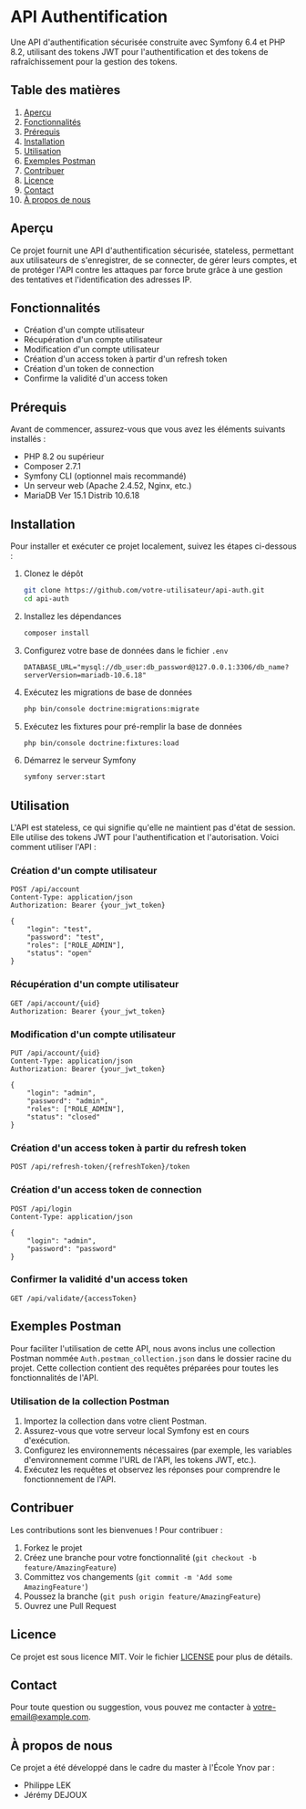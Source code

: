 # API Authentification

Une API d'authentification sécurisée construite avec Symfony 6.4 et PHP 8.2, utilisant des tokens JWT pour l'authentification et des tokens de rafraîchissement pour la gestion des tokens.

## Table des matières

1. [Aperçu](#aperçu)
2. [Fonctionnalités](#fonctionnalités)
3. [Prérequis](#prérequis)
4. [Installation](#installation)
5. [Utilisation](#utilisation)
6. [Exemples Postman](#exemples-postman)
7. [Contribuer](#contribuer)
8. [Licence](#licence)
9. [Contact](#contact)
10. [À propos de nous](#à-propos-de-nous)

## Aperçu

Ce projet fournit une API d'authentification sécurisée, stateless, permettant aux utilisateurs de s'enregistrer, de se connecter, de gérer leurs comptes, et de protéger l'API contre les attaques par force brute grâce à une gestion des tentatives et l'identification des adresses IP.

## Fonctionnalités

- Création d'un compte utilisateur
- Récupération d'un compte utilisateur
- Modification d'un compte utilisateur
- Création d'un access token à partir d'un refresh token
- Création d'un token de connection
- Confirme la validité d'un access token

## Prérequis

Avant de commencer, assurez-vous que vous avez les éléments suivants installés :

- PHP 8.2 ou supérieur
- Composer 2.7.1
- Symfony CLI (optionnel mais recommandé)
- Un serveur web (Apache 2.4.52, Nginx, etc.)
- MariaDB Ver 15.1 Distrib 10.6.18

## Installation

Pour installer et exécuter ce projet localement, suivez les étapes ci-dessous :

1. Clonez le dépôt

   ```bash
   git clone https://github.com/votre-utilisateur/api-auth.git
   cd api-auth
   ```

2. Installez les dépendances

   ```bash
   composer install
   ```

3. Configurez votre base de données dans le fichier `.env`

   ```dotenv
   DATABASE_URL="mysql://db_user:db_password@127.0.0.1:3306/db_name?serverVersion=mariadb-10.6.18"
   ```

4. Exécutez les migrations de base de données

   ```bash
   php bin/console doctrine:migrations:migrate
   ```

5. Exécutez les fixtures pour pré-remplir la base de données

   ```bash
   php bin/console doctrine:fixtures:load
   ```

6. Démarrez le serveur Symfony

   ```bash
   symfony server:start
   ```

## Utilisation

L'API est stateless, ce qui signifie qu'elle ne maintient pas d'état de session. Elle utilise des tokens JWT pour l'authentification et l'autorisation. Voici comment utiliser l'API :

### Création d'un compte utilisateur

```http
POST /api/account
Content-Type: application/json
Authorization: Bearer {your_jwt_token}

{
    "login": "test",
    "password": "test",
    "roles": ["ROLE_ADMIN"],
    "status": "open"
}
```

### Récupération d'un compte utilisateur

```http
GET /api/account/{uid}
Authorization: Bearer {your_jwt_token}
```

### Modification d'un compte utilisateur

```http
PUT /api/account/{uid}
Content-Type: application/json
Authorization: Bearer {your_jwt_token}

{
    "login": "admin",
    "password": "admin",
    "roles": ["ROLE_ADMIN"],
    "status": "closed"
}
```

### Création d'un access token à partir du refresh token

```http
POST /api/refresh-token/{refreshToken}/token
```

### Création d'un access token de connection

```http
POST /api/login
Content-Type: application/json

{
    "login": "admin",
    "password": "password"
}
```

### Confirmer la validité d'un access token

```http
GET /api/validate/{accessToken}
```

## Exemples Postman

Pour faciliter l'utilisation de cette API, nous avons inclus une collection Postman nommée `Auth.postman_collection.json` dans le dossier racine du projet. Cette collection contient des requêtes préparées pour toutes les fonctionnalités de l'API.

### Utilisation de la collection Postman

1. Importez la collection dans votre client Postman.
2. Assurez-vous que votre serveur local Symfony est en cours d'exécution.
3. Configurez les environnements nécessaires (par exemple, les variables d'environnement comme l'URL de l'API, les tokens JWT, etc.).
4. Exécutez les requêtes et observez les réponses pour comprendre le fonctionnement de l'API.

## Contribuer

Les contributions sont les bienvenues ! Pour contribuer :

1. Forkez le projet
2. Créez une branche pour votre fonctionnalité (`git checkout -b feature/AmazingFeature`)
3. Committez vos changements (`git commit -m 'Add some AmazingFeature'`)
4. Poussez la branche (`git push origin feature/AmazingFeature`)
5. Ouvrez une Pull Request

## Licence

Ce projet est sous licence MIT. Voir le fichier [LICENSE](LICENSE) pour plus de détails.

## Contact

Pour toute question ou suggestion, vous pouvez me contacter à votre-email@example.com.

## À propos de nous

Ce projet a été développé dans le cadre du master à l'École Ynov par :

- Philippe LEK
- Jérémy DEJOUX
```
